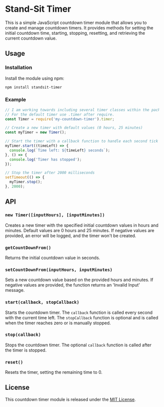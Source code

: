 # Stand-Sit Timer

This is a simple JavaScript countdown timer module that allows you to create and manage countdown timers. It provides methods for setting the initial countdown time, starting, stopping, resetting, and retrieving the current countdown value.

## Usage

### Installation

Install the module using npm:

```bash
npm install standsit-timer
```

### Example

```javascript
// I am working towards including several timer classes within the package
// For the default timer use .timer after require.
const Timer = require('my-countdown-timer').timer;

// Create a new timer with default values (0 hours, 25 minutes)
const myTimer = new Timer();

// Start the timer with a callback function to handle each second tick
myTimer.start((timeLeft) => {
  console.log(`Time left: ${timeLeft} seconds`);
}, () => {
  console.log('Timer has stopped');
});

// Stop the timer after 2000 milliseconds
setTimeout(() => {
  myTimer.stop();
}, 2000);
```

## API

### `new Timer([inputHours], [inputMinutes])`

Creates a new timer with the specified initial countdown values in hours and minutes. Default values are 0 hours and 25 minutes. If negative values are provided, an error will be logged, and the timer won't be created.

### `getCountDownFrom()`

Returns the initial countdown value in seconds.

### `setCountDownFrom(inputHours, inputMinutes)`

Sets a new countdown value based on the provided hours and minutes. If negative values are provided, the function returns an 'Invalid Input' message.

### `start(callback, stopCallback)`

Starts the countdown timer. The `callback` function is called every second with the current time left. The `stopCallback` function is optional and is called when the timer reaches zero or is manually stopped.

### `stop(callback)`

Stops the countdown timer. The optional `callback` function is called after the timer is stopped.

### `reset()`

Resets the timer, setting the remaining time to 0.

## License

This countdown timer module is released under the [MIT License](LICENSE).
